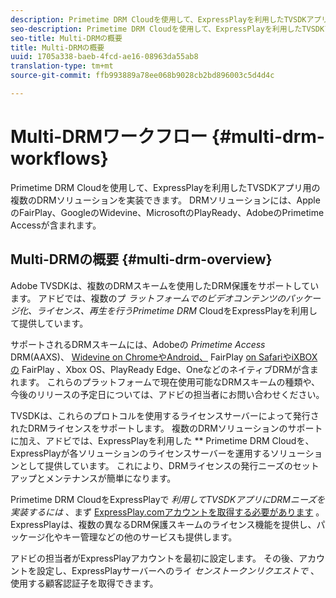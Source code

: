 ```yaml
---
description: Primetime DRM Cloudを使用して、ExpressPlayを利用したTVSDKアプリ用の複数のDRMソリューションを実装できます。 DRMソリューションには、AppleのFairPlay、GoogleのWidevine、MicrosoftのPlayReady、AdobeのPrimetime Accessが含まれます。
seo-description: Primetime DRM Cloudを使用して、ExpressPlayを利用したTVSDKアプリ用の複数のDRMソリューションを実装できます。 DRMソリューションには、AppleのFairPlay、GoogleのWidevine、MicrosoftのPlayReady、AdobeのPrimetime Accessが含まれます。
seo-title: Multi-DRMの概要
title: Multi-DRMの概要
uuid: 1705a338-baeb-4fcd-ae16-08963da55ab8
translation-type: tm+mt
source-git-commit: ffb993889a78ee068b9028cb2bd896003c5d4d4c

---
```



# Multi-DRMワークフロー {#multi-drm-workflows}

Primetime DRM Cloudを使用して、ExpressPlayを利用したTVSDKアプリ用の複数のDRMソリューションを実装できます。 DRMソリューションには、AppleのFairPlay、GoogleのWidevine、MicrosoftのPlayReady、AdobeのPrimetime Accessが含まれます。

## Multi-DRMの概要 {#multi-drm-overview}

Adobe TVSDKは、複数のDRMスキームを使用したDRM保護をサポートしています。 アドビでは、複数のプ *ラットフォームでのビデオコンテンツのパッケージ化、ライセンス、再生を行うPrimetime DRM* CloudをExpressPlayを利用して提供しています。

サポートされるDRMスキームには、Adobeの *Primetime Access* DRM(AAXS)、 [Widevine on ChromeやAndroid、](https://www.widevine.com) FairPlay [on SafariやiXBOXの](https://developer.apple.com/streaming/fps/) FairPlay [](https://www.microsoft.com/playready/) 、Xbox OS、PlayReady Edge、OneなどのネイティブDRMが含まれます。 これらのプラットフォームで現在使用可能なDRMスキームの種類や、今後のリリースの予定日については、アドビの担当者にお問い合わせください。

TVSDKは、これらのプロトコルを使用するライセンスサーバーによって発行されたDRMライセンスをサポートします。 複数のDRMソリューションのサポートに加え、アドビでは、ExpressPlayを利用した ** Primetime DRM Cloudを、ExpressPlayが各ソリューションのライセンスサーバーを運用するソリューションとして提供しています。 これにより、DRMライセンスの発行ニーズのセットアップとメンテナンスが簡単になります。

Primetime DRM CloudをExpressPlayで *利用してTVSDKアプリにDRMニーズを実装するには* 、まず [ExpressPlay.comアカウントを取得する必要があります](https://www.expressplay.com) 。 ExpressPlayは、複数の異なるDRM保護スキームのライセンス機能を提供し、パッケージ化やキー管理などの他のサービスも提供します。

アドビの担当者がExpressPlayアカウントを最初に設定します。 その後、アカウントを設定し、ExpressPlayサーバーへのライ *センストークンリクエストで* 、使用する顧客認証子を取得できます。